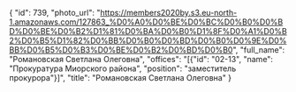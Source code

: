 {
    "id": 739,
    "photo_url": "https://members2020by.s3.eu-north-1.amazonaws.com/127863_%D0%A0%D0%BE%D0%BC%D0%B0%D0%BD%D0%BE%D0%B2%D1%81%D0%BA%D0%B0%D1%8F%D0%A1%D0%B2%D0%B5%D1%82%D0%BB%D0%B0%D0%BD%D0%B0%D0%9E%D0%BB%D0%B5%D0%B3%D0%BE%D0%B2%D0%BD%D0%B0",
    "full_name": "Романовская Светлана Олеговна",
    "offices": "[{\"id\": \"02-13\", \"name\": \"Прокуратура Миорского района\", \"position\": \"заместитель прокурора\"}]",
    "title": "Романовская Светлана Олеговна"
}